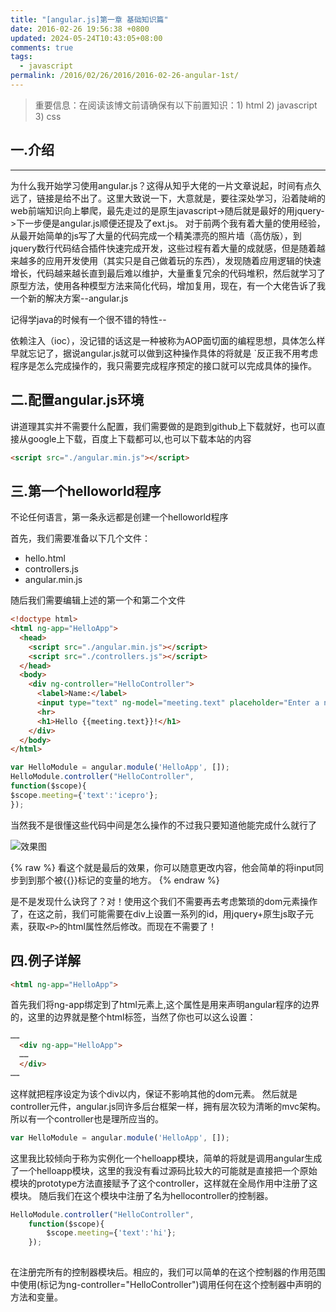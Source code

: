 ```yaml
---
title: "[angular.js]第一章 基础知识篇"
date: 2016-02-26 19:56:38 +0800
updated: 2024-05-24T10:43:05+08:00
comments: true
tags:
  - javascript
permalink: /2016/02/26/2016/2016-02-26-angular-1st/
---
```


> 重要信息：在阅读该博文前请确保有以下前置知识：1) html  2) javascript   3) css

## 一.介绍
***
为什么我开始学习使用angular.js？这得从知乎大佬的一片文章说起，时间有点久远了，链接是给不出了。这里大致说一下，大意就是，要往深处学习，沿着陡峭的web前端知识向上攀爬，最先走过的是原生javascript->随后就是最好的用jquery->下一步便是angular.js顺便还提及了ext.js。
对于前两个我有着大量的使用经验，从最开始简单的js写了大量的代码完成一个精美漂亮的照片墙（高仿版），到jquery数行代码结合插件快速完成开发，这些过程有着大量的成就感，但是随着越来越多的应用开发使用（其实只是自己做着玩的东西），发现随着应用逻辑的快速增长，代码越来越长直到最后难以维护，大量重复冗余的代码堆积，然后就学习了原型方法，使用各种模型方法来简化代码，增加复用，现在，有一个大佬告诉了我一个新的解决方案--angular.js

记得学java的时候有一个很不错的特性--

依赖注入（ioc），没记错的话这是一种被称为AOP面切面的编程思想，具体怎么样早就忘记了，据说angular.js就可以做到这种操作具体的将就是
`反正我不用考虑程序是怎么完成操作的，我只需要完成程序预定的接口就可以完成具体的操作。

<!--more-->

## 二.配置angular.js环境

讲道理其实并不需要什么配置，我们需要做的是跑到github上下载就好，也可以直接从google上下载，百度上下载都可以,也可以下载本站的内容 

```html
<script src="./angular.min.js"></script>
```

## 三.第一个helloworld程序

不论任何语言，第一条永远都是创建一个helloworld程序

首先，我们需要准备以下几个文件：

 * hello.html
 * controllers.js
 * angular.min.js

随后我们需要编辑上述的第一个和第二个文件

``` html
<!doctype html>
<html ng-app="HelloApp">
  <head>
    <script src="./angular.min.js"></script>
    <script src="./controllers.js"></script>
  </head>
  <body>
    <div ng-controller="HelloController">
      <label>Name:</label>
      <input type="text" ng-model="meeting.text" placeholder="Enter a name here">
      <hr>
      <h1>Hello {{meeting.text}}!</h1>
    </div>
  </body>
</html>

```

```js
var HelloModule = angular.module('HelloApp', []);
HelloModule.controller("HelloController",
function($scope){
$scope.meeting={'text':'icepro'};
});
```
当然我不是很懂这些代码中间是怎么操作的不过我只要知道他能完成什么就行了

![效果图](https://cdn.iceprosurface.com/images/effect.png)

{% raw %}
看这个就是最后的效果，你可以随意更改内容，他会简单的将input同步到到那个被{{}}标记的变量的地方。
{% endraw %}

是不是发现什么诀窍了？对！使用这个我们不需要再去考虑繁琐的dom元素操作了，在这之前，我们可能需要在div上设置一系列的id，用jquery+原生js取子元素，获取`<P>`的html属性然后修改。而现在不需要了！

## 四.例子详解

```html
<html ng-app="HelloApp">
```

首先我们将ng-app绑定到了html元素上,这个属性是用来声明angular程序的边界的，这里的边界就是整个html标签，当然了你也可以这么设置：
```html
……
  <div ng-app="HelloApp">
  ……
  </div>
……
```

这样就把程序设定为该个div以内，保证不影响其他的dom元素。
然后就是controller元件，angular.js同许多后台框架一样，拥有层次较为清晰的mvc架构。
所以有一个controller也是理所应当的。

```js
var HelloModule = angular.module('HelloApp', []);
```

这里我比较倾向于称为实例化一个helloapp模块，简单的将就是调用angular生成了一个helloapp模块，这里的我没有看过源码比较大的可能就是直接把一个原始模块的prototype方法直接赋予了这个controller，这样就在全局作用中注册了这模块。
随后我们在这个模块中注册了名为hellocontroller的控制器。

```js
HelloModule.controller("HelloController",
    function($scope){
        $scope.meeting={'text':'hi'};
    });
    
```

在注册完所有的控制器模块后。相应的，我们可以简单的在这个控制器的作用范围中使用(标记为ng-controller="HelloController")调用任何在这个控制器中声明的方法和变量。
